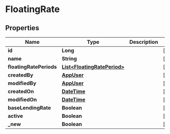 
# FloatingRate

## Properties
Name | Type | Description | Notes
------------ | ------------- | ------------- | -------------
**id** | **Long** |  |  [optional]
**name** | **String** |  |  [optional]
**floatingRatePeriods** | [**List&lt;FloatingRatePeriod&gt;**](FloatingRatePeriod.md) |  |  [optional]
**createdBy** | [**AppUser**](AppUser.md) |  |  [optional]
**modifiedBy** | [**AppUser**](AppUser.md) |  |  [optional]
**createdOn** | [**DateTime**](DateTime.md) |  |  [optional]
**modifiedOn** | [**DateTime**](DateTime.md) |  |  [optional]
**baseLendingRate** | **Boolean** |  |  [optional]
**active** | **Boolean** |  |  [optional]
**_new** | **Boolean** |  |  [optional]



